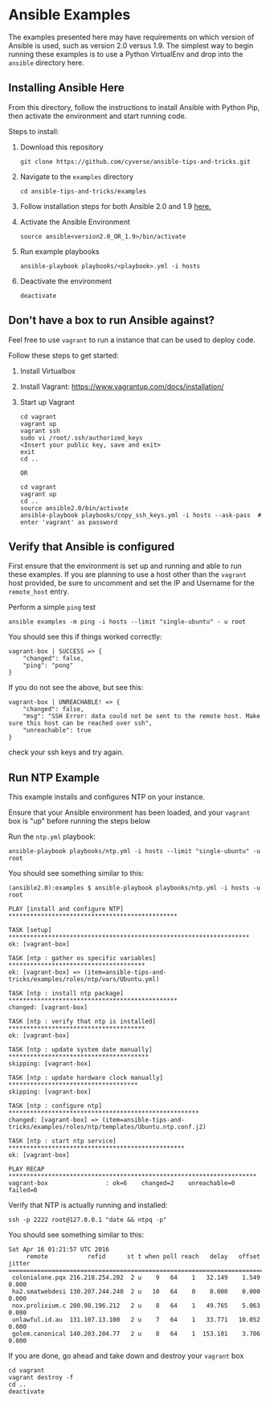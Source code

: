 # Ansible Examples

The examples presented here may have requirements on which version of Ansible is used, such as version 2.0 versus 1.9.  The simplest way to begin running these examples is to use a Python VirtualEnv and drop into the `ansible` directory here.

## Installing Ansible Here

From this directory, follow the instructions to install Ansible with Python Pip, then activate the environment and start running code.

Steps to install:

1. Download this repository

	```
	git clone https://github.com/cyverse/ansible-tips-and-tricks.git
	```
	
1. Navigate to the `examples` directory

	```
	cd ansible-tips-and-tricks/examples
	```
	
1. Follow installation steps for both Ansible 2.0 and 1.9 [here.](../docs/ansible/install.md)

1. Activate the Ansible Environment

	```
	source ansible<version2.0_OR_1.9>/bin/activate
	```
	
1. Run example playbooks

	```
	ansible-playbook playbooks/<playbook>.yml -i hosts
	```
	
1. Deactivate the environment

	```
	deactivate
	```
	
## Don't have a box to run Ansible against?

Feel free to use `vagrant` to run a instance that can be used to deploy code.

Follow these steps to get started:

1. Install Virtualbox
1. Install Vagrant: <https://www.vagrantup.com/docs/installation/>
1. Start up Vagrant

	```
	cd vagrant
	vagrant up
	vagrant ssh
	sudo vi /root/.ssh/authorized_keys
	<Insert your public key, save and exit>
	exit
	cd ..

	OR

	cd vagrant
	vagrant up
	cd ..
	source ansible2.0/bin/activate
	ansible-playbook playbooks/copy_ssh_keys.yml -i hosts --ask-pass  # enter 'vagrant' as password
	```
	
## Verify that Ansible is configured
First ensure that the environment is set up and running and able to run these examples.  If you are planning to use a host other than the `vagrant` host provided, be sure to uncomment and set the IP and Username for the `remote_host` entry.

Perform a simple `ping` test

```
ansible examples -m ping -i hosts --limit "single-ubuntu" - u root
```

You should see this if things worked correctly:

```
vagrant-box | SUCCESS => {
    "changed": false,
    "ping": "pong"
}
```

If you do not see the above, but see this:

```
vagrant-box | UNREACHABLE! => {
    "changed": false,
    "msg": "SSH Error: data could not be sent to the remote host. Make sure this host can be reached over ssh",
    "unreachable": true
}
```

check your ssh keys and try again.

## Run NTP Example

This example installs and configures NTP on your instance.

Ensure that your Ansible environment has been loaded, and your `vagrant` box is "up" before running the steps below

Run the `ntp.yml` playbook:

```
ansible-playbook playbooks/ntp.yml -i hosts --limit "single-ubuntu" -u root
```

You should see something similar to this:

```
(ansible2.0):examples $ ansible-playbook playbooks/ntp.yml -i hosts -u root

PLAY [install and configure NTP] ***********************************************

TASK [setup] *******************************************************************
ok: [vagrant-box]

TASK [ntp : gather os specific variables] **************************************
ok: [vagrant-box] => (item=ansible-tips-and-tricks/examples/roles/ntp/vars/Ubuntu.yml)

TASK [ntp : install ntp package] ***********************************************
changed: [vagrant-box]

TASK [ntp : verify that ntp is installed] **************************************
ok: [vagrant-box]

TASK [ntp : update system date manually] ***************************************
skipping: [vagrant-box]

TASK [ntp : update hardware clock manually] ************************************
skipping: [vagrant-box]

TASK [ntp : configure ntp] *****************************************************
changed: [vagrant-box] => (item=ansible-tips-and-tricks/examples/roles/ntp/templates/Ubuntu.ntp.conf.j2)

TASK [ntp : start ntp service] *************************************************
ok: [vagrant-box]

PLAY RECAP *********************************************************************
vagrant-box                : ok=6    changed=2    unreachable=0    failed=0
```

Verify that NTP is actually running and installed:

```
ssh -p 2222 root@127.0.0.1 "date && ntpq -p"
```

You should see something similar to this:

```
Sat Apr 16 01:21:57 UTC 2016
     remote           refid      st t when poll reach   delay   offset  jitter
==============================================================================
 colonialone.pqx 216.218.254.202  2 u    9   64    1   32.149    1.549   0.000
 ha2.smatwebdesi 130.207.244.240  2 u   10   64    0    0.000    0.000   0.000
 nox.prolixium.c 200.98.196.212   2 u    8   64    1   49.765    5.063   0.000
 unlawful.id.au  131.107.13.100   2 u    7   64    1   33.771   10.052   0.000
 golem.canonical 140.203.204.77   2 u    8   64    1  153.101    3.706   0.000
```

If you are done, go ahead and take down and destroy your `vagrant` box
 
```
cd vagrant
vagrant destroy -f
cd ..
deactivate
```
 

